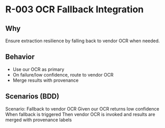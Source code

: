 # R-003 OCR Fallback Integration

## Why
Ensure extraction resilience by falling back to vendor OCR when needed.

## Behavior
- Use our OCR as primary
- On failure/low confidence, route to vendor OCR
- Merge results with provenance

## Scenarios (BDD)
Scenario: Fallback to vendor OCR
Given our OCR returns low confidence
When fallback is triggered
Then vendor OCR is invoked and results are merged with provenance labels
